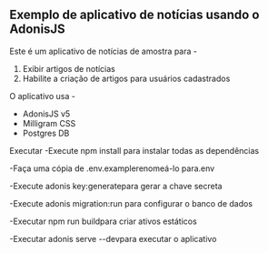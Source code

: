 ## Exemplo de aplicativo de notícias usando o AdonisJS

Este é um aplicativo de notícias de amostra para -

1. Exibir artigos de notícias
1. Habilite a criação de artigos para usuários cadastrados

O aplicativo usa -

- AdonisJS v5
- Milligram CSS
- Postgres DB

Executar
-Execute  npm install para instalar todas as dependências

-Faça uma cópia de .env.examplerenomeá-lo para.env

-Execute adonis key:generatepara gerar a chave secreta

-Execute adonis migration:run para configurar o banco de dados

-Executar npm run buildpara criar ativos estáticos

-Executar adonis serve --devpara executar o aplicativo


